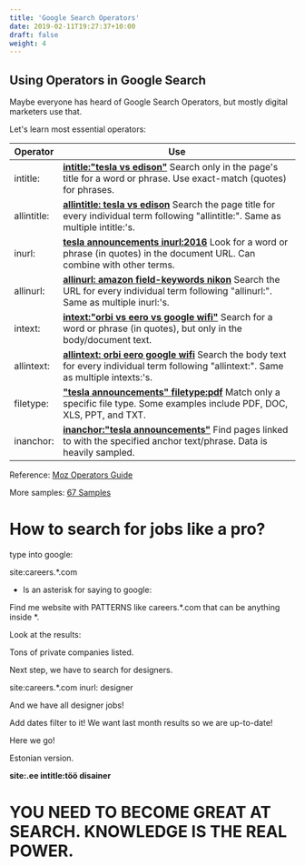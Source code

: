 ```yaml
---
title: 'Google Search Operators'
date: 2019-02-11T19:27:37+10:00
draft: false
weight: 4
---
```


## Using Operators in Google Search

Maybe everyone has heard of Google Search Operators, but mostly digital marketers use that.

Let's learn most essential operators:

| Operator | Use |
| ----------- | ------------------------------------------------------------ |
| intitle:    | **[intitle:"tesla vs edison"](https://www.google.com/search?q=intitle:"tesla+vs+edison")** Search only in the page's title for a word or phrase. Use exact-match (quotes) for phrases. |
| allintitle: | **[allintitle: tesla vs edison](https://www.google.com/search?q=allintitle:+tesla+vs+edison)** Search the page title for every individual term following "allintitle:". Same as multiple intitle:'s. |
| inurl:      | **[tesla announcements inurl:2016](https://www.google.com/search?q=tesla+announcements+inurl:2016)** Look for a word or phrase (in quotes) in the document URL. Can combine with other terms. |
| allinurl:   | **[allinurl: amazon field-keywords nikon](https://www.google.com/search?q=allinurl:+amazon+field-keywords+nikon)** Search the URL for every individual term following "allinurl:". Same as multiple inurl:'s. |
| intext:     | **[intext:"orbi vs eero vs google wifi"](https://www.google.com/search?q=intext:"orbi+vs+eero+vs+google+wifi")** Search for a word or phrase (in quotes), but only in the body/document text. |
| allintext:  | **[allintext: orbi eero google wifi](https://www.google.com/search?q=allintext:+orbi+eero+google+wifi)** Search the body text for every individual term following "allintext:". Same as multiple intexts:'s. |
| filetype:   | **["tesla announcements" filetype:pdf](https://www.google.com/search?q="tesla+announcements"+filetype:pdf)** Match only a specific file type. Some examples include PDF, DOC, XLS, PPT, and TXT. |
| inanchor: | **[inanchor:"tesla announcements"](https://www.google.com/search?q=inanchor:)** Find pages linked to with the specified anchor text/phrase. Data is heavily sampled. |




Reference: [Moz Operators Guide](https://moz.com/learn/seo/search-operators "Moz reference on Operators")

More samples: [67 Samples](https://moz.com/blog/mastering-google-search-operators-in-67-steps "67 samples")

# How to search for jobs like a pro?

type into google:

site:careers.*.com

* Is an asterisk for saying to google: 

Find me website with PATTERNS like careers.*.com that can be anything inside *. 

Look at the results:



Tons of private companies listed.

Next step, we have to search for designers. 

site:careers.*.com  inurl: designer



And we have all designer jobs!

Add dates filter to it! We want last month results so we are up-to-date!



Here we go!

Estonian version.

**site:.ee intitle:töö disainer**



# **YOU NEED TO BECOME GREAT AT SEARCH. KNOWLEDGE IS THE REAL POWER.**
